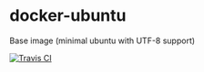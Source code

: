 # docker-ubuntu
Base image (minimal ubuntu with UTF-8 support)


[![Travis CI](https://img.shields.io/travis/rusxakep/docker-ubuntu/master.svg)](https://travis-ci.org/rusxakep/docker-ubuntu/branches)
